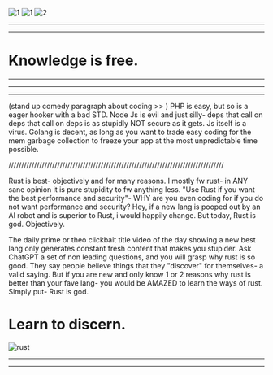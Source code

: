 ![1](https://github.com/user-attachments/assets/2328cde6-b47f-4efc-978b-9c331dfefb94)
![1](https://github.com/user-attachments/assets/3695a732-502d-408d-865e-ebdcff7c9216)
![2](https://github.com/user-attachments/assets/da346cb4-458a-4803-8e4a-bca0c5842cfc)

-----------------------------------------------------------
-----------------------------------------------------------

# Knowledge is free.

-----------------------------------------------------------
-----------------------------------------------------------

-----------------------------------------------------------






(stand up comedy paragraph about coding >> ) PHP is easy, but so is a eager hooker with a bad STD. Node Js is evil and just silly- deps that call on deps that call on deps is as stupidly NOT secure as it gets. Js itself is a virus. Golang is decent, as long as you want to trade easy coding for the mem garbage collection to freeze your app at the most unpredictable time possible. 

////////////////////////////////////////////////////////////////////////////////////


Rust is best- objectively and for many reasons. I mostly fw rust- in ANY sane opinion it is pure stupidity to fw anything less. "Use Rust if you want the best performance and security"- WHY are you even coding for if you do not want performance and security?  Hey, if a new lang is pooped out by an AI robot and is superior to Rust, i would happily change. But today, Rust is god. Objectively. 

The daily prime or theo clickbait title video of the day showing a new best lang only generates constant fresh content that makes you stupider. Ask ChatGPT a set of non leading questions, and you will grasp why rust is so good. They say people believe things that they "discover" for themselves- a valid saying. But if you are new and only know 1 or 2 reasons why rust is better than your fave lang- you would be AMAZED to learn the ways of rust. Simply put- Rust is god. 

# Learn to discern. 

![rust](https://github.com/user-attachments/assets/4788eba0-1db7-4dc9-a675-a8478e0c9e10)


-----------------------------------------------------------
-----------------------------------------------------------
